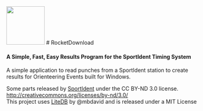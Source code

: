 ---
---
  <link rel="stylesheet" href="./style.css">
  <link href="https://fonts.googleapis.com/css?family=Roboto" rel="stylesheet">
<img src="https://raw.githubusercontent.com/bonalybob/RocketDownload/gh-pages/favicon.ico" width="100">
# RocketDownload

#### A Simple, Fast, Easy Results Program for the SportIdent Timing System

A simple application to read punches from a SportIdent station to create results for Orienteering Events built for Windows.


Some parts released by [SportIdent](http://sportident.com) under the CC BY-ND 3.0 license. http://creativecommons.org/licenses/by-nd/3.0/
<br/>
This project uses [LiteDB](http://www.litedb.org/) by @mbdavid and is released under a MIT License
